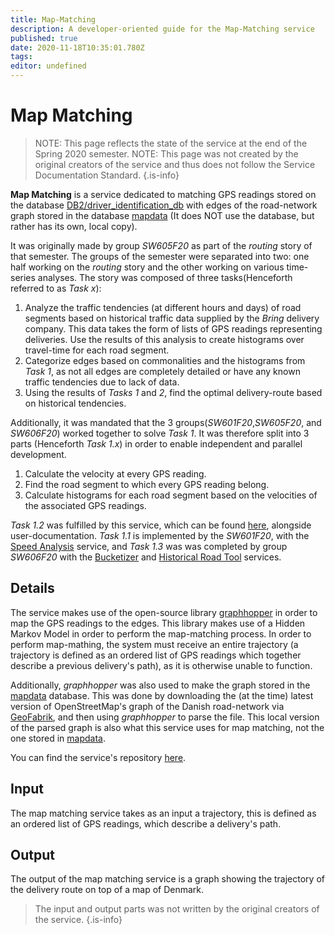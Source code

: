 ```yaml
---
title: Map-Matching
description: A developer-oriented guide for the Map-Matching service
published: true
date: 2020-11-18T10:35:01.780Z
tags: 
editor: undefined
---
```


# Map Matching
> NOTE: This page reflects the state of the service at the end of the Spring 2020 semester.
> NOTE: This page was not created by the original creators of the service and thus does not follow the Service Documentation Standard.
{.is-info}

**Map Matching** is a service dedicated to matching GPS readings stored on the database [DB2/driver_identification_db](/databases/DB2/driver_identification_db) with edges of the road-network graph stored in the database [mapdata](/databases/DB2/mapdata) (It does NOT use the database, but rather has its own, local copy).

It was originally made by group *SW605F20* as part of the *routing* story of that semester. The groups of the semester were separated into two: one half working on the *routing* story and the other working on various time-series analyses. The story was composed of three tasks(Henceforth referred to as *Task x*):

1.  Analyze the traffic tendencies (at different hours and days) of road segments based on historical traffic data supplied by the *Bring* delivery company. This data takes the form of lists of GPS readings representing deliveries. Use the results of this analysis to create histograms over travel-time for each road segment.
2.    Categorize edges based on commonalities and the histograms from *Task 1*, as not all edges are completely detailed or have any known traffic tendencies due to lack of data.
2.  Using the results of *Tasks 1* and *2*, find the optimal delivery-route based on historical tendencies.

Additionally, it was mandated that the 3 groups(*SW601F20*,*SW605F20*, and *SW606F20*) worked together to solve *Task 1*. It was therefore split into 3 parts (Henceforth *Task 1.x*) in order to enable independent and parallel development.

1. Calculate the velocity at every GPS reading.
2. Find the road segment to which every GPS reading belong.
3. Calculate histograms for each road segment based on the velocities of the associated GPS readings.

*Task 1.2* was fulfilled by this service, which can be found [here](https://astep.cs.aau.dk/tool/astep-2020-mapmatching-microservice.astep-dev.cs.aau.dk), alongside user-documentation. *Task 1.1* is implemented by the *SW601F20*, with the [Speed Analysis](https://wiki.astep-dev.cs.aau.dk/en/services/speed-analysis) service, and *Task 1.3* was was completed by group *SW606F20* with the [Bucketizer](https://wiki.astep-dev.cs.aau.dk/services/bucketizer) and [Historical Road Tool](https://wiki.astep-dev.cs.aau.dk/services/Historic-Road-Tool) services.

## Details
The service makes use of the open-source library [graphhopper](https://github.com/graphhopper/map-matching) in order to map the GPS readings to the edges. This library makes use of a Hidden Markov Model in order to perform the map-matching process. In order to perform map-mathing, the system must receive an entire trajectory (a trajectory is defined as an ordered list of GPS readings which together describe a previous delivery's path), as it is otherwise unable to function.

Additionally, *graphhopper* was also used to make the graph stored in the [mapdata](/databases/DB2/mapdata) database. This was done by downloading the (at the time) latest version of OpenStreetMap's graph of the Danish road-network via [GeoFabrik](https://www.geofabrik.de/), and then using *graphhopper* to parse the file. This local version of the parsed graph is also what this service uses for map matching, not the one stored in [mapdata](/databases/DB2/mapdata).

You can find the service's repository [here](https://daisy-git.cs.aau.dk/astep-2020/mapmatching-microservice).

## Input
The map matching service takes as an input a trajectory, this is defined as an ordered list of GPS readings, which describe a delivery's path.

## Output
The output of the map matching service is a graph showing the trajectory of the delivery route on top of a map of Denmark.

> The input and output parts was not written by the original creators of the service.
{.is-info}

